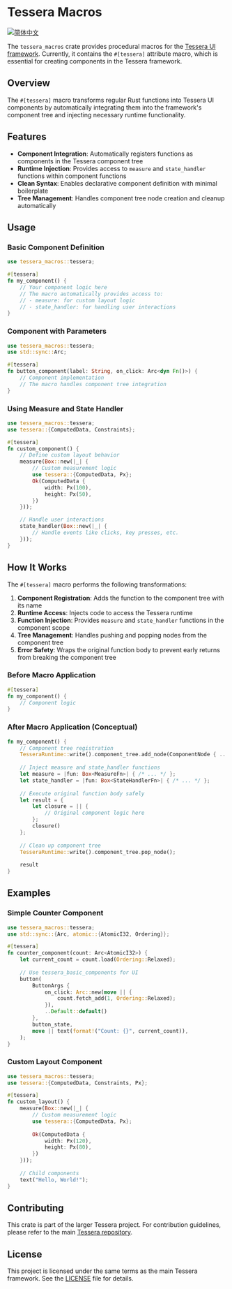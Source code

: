 # Tessera Macros

[![简体中文][readme-cn-badge]][readme-cn-url]

[readme-cn-badge]: https://img.shields.io/badge/README-简体中文-blue.svg?style=for-the-badge&logo=readme
[readme-cn-url]: https://github.com/shadow3aaa/tessera/blob/main/tessera-ui-macros/docs/README_zh-CN.md

The `tessera_macros` crate provides procedural macros for the [Tessera UI framework](https://github.com/shadow3aaa/tessera). Currently, it contains the `#[tessera]` attribute macro, which is essential for creating components in the Tessera framework.

## Overview

The `#[tessera]` macro transforms regular Rust functions into Tessera UI components by automatically integrating them into the framework's component tree and injecting necessary runtime functionality.

## Features

- **Component Integration**: Automatically registers functions as components in the Tessera component tree
- **Runtime Injection**: Provides access to `measure` and `state_handler` functions within component functions
- **Clean Syntax**: Enables declarative component definition with minimal boilerplate
- **Tree Management**: Handles component tree node creation and cleanup automatically

## Usage

### Basic Component Definition

```rust
use tessera_macros::tessera;

#[tessera]
fn my_component() {
    // Your component logic here
    // The macro automatically provides access to:
    // - measure: for custom layout logic
    // - state_handler: for handling user interactions
}
```

### Component with Parameters

```rust
use tessera_macros::tessera;
use std::sync::Arc;

#[tessera]
fn button_component(label: String, on_click: Arc<dyn Fn()>) {
    // Component implementation
    // The macro handles component tree integration
}
```

### Using Measure and State Handler

```rust
use tessera_macros::tessera;
use tessera::{ComputedData, Constraints};

#[tessera]
fn custom_component() {
    // Define custom layout behavior
    measure(Box::new(|_| {
        // Custom measurement logic
        use tessera::{ComputedData, Px};
        Ok(ComputedData {
            width: Px(100),
            height: Px(50),
        })
    }));

    // Handle user interactions
    state_handler(Box::new(|_| {
        // Handle events like clicks, key presses, etc.
    }));
}
```

## How It Works

The `#[tessera]` macro performs the following transformations:

1. **Component Registration**: Adds the function to the component tree with its name
2. **Runtime Access**: Injects code to access the Tessera runtime
3. **Function Injection**: Provides `measure` and `state_handler` functions in the component scope
4. **Tree Management**: Handles pushing and popping nodes from the component tree
5. **Error Safety**: Wraps the original function body to prevent early returns from breaking the component tree

### Before Macro Application

```rust
#[tessera]
fn my_component() {
    // Component logic
}
```

### After Macro Application (Conceptual)

```rust
fn my_component() {
    // Component tree registration
    TesseraRuntime::write().component_tree.add_node(ComponentNode { ... });
    
    // Inject measure and state_handler functions
    let measure = |fun: Box<MeasureFn>| { /* ... */ };
    let state_handler = |fun: Box<StateHandlerFn>| { /* ... */ };
    
    // Execute original function body safely
    let result = {
        let closure = || {
            // Original component logic here
        };
        closure()
    };
    
    // Clean up component tree
    TesseraRuntime::write().component_tree.pop_node();
    
    result
}
```

## Examples

### Simple Counter Component

```rust
use tessera_macros::tessera;
use std::sync::{Arc, atomic::{AtomicI32, Ordering}};

#[tessera]
fn counter_component(count: Arc<AtomicI32>) {
    let current_count = count.load(Ordering::Relaxed);
    
    // Use tessera_basic_components for UI
    button(
        ButtonArgs {
            on_click: Arc::new(move || {
                count.fetch_add(1, Ordering::Relaxed);
            }),
            ..Default::default()
        },
        button_state,
        move || text(format!("Count: {}", current_count)),
    );
}
```

### Custom Layout Component

```rust
use tessera_macros::tessera;
use tessera::{ComputedData, Constraints, Px};

#[tessera]
fn custom_layout() {
    measure(Box::new(|_| {
        // Custom measurement logic
        use tessera::{ComputedData, Px};
        
        Ok(ComputedData {
            width: Px(120),
            height: Px(80),
        })
    }));
    
    // Child components
    text("Hello, World!");
}
```

## Contributing

This crate is part of the larger Tessera project. For contribution guidelines, please refer to the main [Tessera repository](https://github.com/shadow3aaa/tessera).

## License

This project is licensed under the same terms as the main Tessera framework. See the [LICENSE](../LICENSE) file for details.
